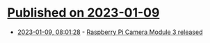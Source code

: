 # [Published on 2023-01-09](index.md)

* [2023-01-09, 08:01:28](https://news.ycombinator.com/item?id=34307921) - [Raspberry Pi Camera Module 3 released](https://www.raspberrypi.com/news/new-autofocus-camera-modules/)
